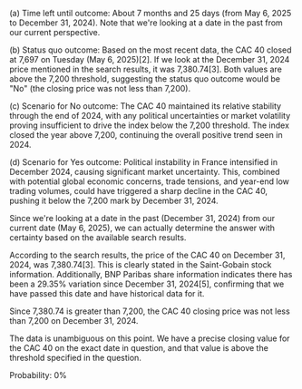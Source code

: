 (a) Time left until outcome: About 7 months and 25 days (from May 6, 2025 to December 31, 2024). Note that we're looking at a date in the past from our current perspective.

(b) Status quo outcome: Based on the most recent data, the CAC 40 closed at 7,697 on Tuesday (May 6, 2025)[2]. If we look at the December 31, 2024 price mentioned in the search results, it was 7,380.74[3]. Both values are above the 7,200 threshold, suggesting the status quo outcome would be "No" (the closing price was not less than 7,200).

(c) Scenario for No outcome: The CAC 40 maintained its relative stability through the end of 2024, with any political uncertainties or market volatility proving insufficient to drive the index below the 7,200 threshold. The index closed the year above 7,200, continuing the overall positive trend seen in 2024.

(d) Scenario for Yes outcome: Political instability in France intensified in December 2024, causing significant market uncertainty. This, combined with potential global economic concerns, trade tensions, and year-end low trading volumes, could have triggered a sharp decline in the CAC 40, pushing it below the 7,200 mark by December 31, 2024.

Since we're looking at a date in the past (December 31, 2024) from our current date (May 6, 2025), we can actually determine the answer with certainty based on the available search results.

According to the search results, the price of the CAC 40 on December 31, 2024, was 7,380.74[3]. This is clearly stated in the Saint-Gobain stock information. Additionally, BNP Paribas share information indicates there has been a 29.35% variation since December 31, 2024[5], confirming that we have passed this date and have historical data for it.

Since 7,380.74 is greater than 7,200, the CAC 40 closing price was not less than 7,200 on December 31, 2024.

The data is unambiguous on this point. We have a precise closing value for the CAC 40 on the exact date in question, and that value is above the threshold specified in the question.

Probability: 0%